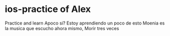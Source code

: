 # ios-practice of Alex
Practice and learn
Apoco si?
Estoy aprendiendo un poco de esto
Moenia es la musica que escucho ahora mismo, Morir tres veces

